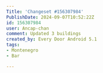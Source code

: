 ```yaml
---
Title: 'Changeset #156307984'
PublishDate: 2024-09-07T10:52:22Z
id: 156307984
user: Ancap-chan
comment: Updated 3 buildings
created_by: Every Door Android 5.1
tags:
- Montenegro
- Bar

---
```

